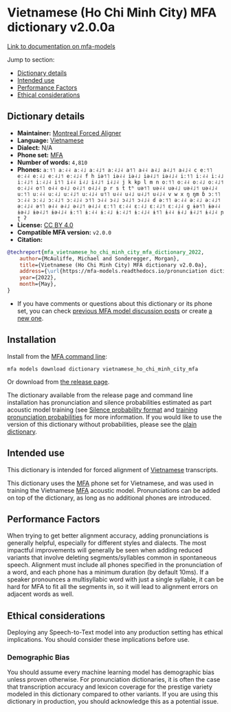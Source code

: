 
# Vietnamese (Ho Chi Minh City) MFA dictionary v2.0.0a

[Link to documentation on mfa-models](https://mfa-models.readthedocs.io/en/main/dictionary/vietnamese_ho_chi_minh_city_mfa.html)

Jump to section:

- [Dictionary details](#dictionary-details)
- [Intended use](#intended-use)
- [Performance Factors](#performance-factors)
- [Ethical considerations](#ethical-considerations)

## Dictionary details

- **Maintainer:** [Montreal Forced Aligner](https://montreal-forced-aligner.readthedocs.io/)
- **Language:** [Vietnamese](https://en.wikipedia.org/wiki/Vietnamese_language)
- **Dialect:** N/A
- **Phone set:** [MFA](https://mfa-models.readthedocs.io/en/refactor/mfa_phone_set.html#vietnamese)
- **Number of words:** `4,810`
- **Phones:** `aː˦˥ aː˨˨ aː˨˩ aː˨˩˦ aː˨˩˨ a˦˥ a˨˨ a˨˩ a˨˩˦ a˨˩˨ c eː˦˥ eː˨˨ eː˨˩ eː˨˩˦ eː˨˩˨ f h iə˦˥ iə˨˨ iə˨˩ iə˨˩˦ iə˨˩˨ iː˦˥ iː˨˨ iː˨˩ iː˨˩˦ iː˨˩˨ i˦˥ i˨˨ i˨˩ i˨˩˦ i˨˩˨ j k kp l m n oː˦˥ oː˨˨ oː˨˩ oː˨˩˦ oː˨˩˨ o˦˥ o˨˨ o˨˩ o˨˩˦ o˨˩˨ p r s t tʰ uə˦˥ uə˨˨ uə˨˩ uə˨˩˦ uə˨˩˨ uː˦˥ uː˨˨ uː˨˩ uː˨˩˦ uː˨˩˨ u˦˥ u˨˨ u˨˩ u˨˩˦ u˨˩˨ v w x ŋ ŋm ɓ ɔː˦˥ ɔː˨˨ ɔː˨˩ ɔː˨˩˦ ɔː˨˩˨ ɔ˦˥ ɔ˨˨ ɔ˨˩ ɔ˨˩˦ ɔ˨˩˨ ɗ əː˦˥ əː˨˨ əː˨˩ əː˨˩˦ əː˨˩˨ ə˦˥ ə˨˨ ə˨˩ ə˨˩˦ ə˨˩˨ ɛː˦˥ ɛː˨˨ ɛː˨˩ ɛː˨˩˦ ɛː˨˩˨ ɡ ɨə˦˥ ɨə˨˨ ɨə˨˩ ɨə˨˩˦ ɨə˨˩˨ ɨː˦˥ ɨː˨˨ ɨː˨˩ ɨː˨˩˦ ɨː˨˩˨ ɨ˦˥ ɨ˨˨ ɨ˨˩ ɨ˨˩˦ ɨ˨˩˨ ɲ ʈ ʔ`
- **License:** [CC BY 4.0](https://github.com/MontrealCorpusTools/mfa-models/tree/main/dictionary/vietnamese/ho_chi_minh_city_mfa/v2.0.0a/LICENSE)
- **Compatible MFA version:** `v2.0.0`
- **Citation:**

```bibtex
@techreport{mfa_vietnamese_ho_chi_minh_city_mfa_dictionary_2022,
	author={McAuliffe, Michael and Sonderegger, Morgan},
	title={Vietnamese (Ho Chi Minh City) MFA dictionary v2.0.0a},
	address={\url{https://mfa-models.readthedocs.io/pronunciation dictionary/Vietnamese/Vietnamese (Ho Chi Minh City) MFA dictionary v2_0_0a.html}},
	year={2022},
	month={May},
}
```

- If you have comments or questions about this dictionary or its phone set, you can check [previous MFA model discussion posts](https://github.com/MontrealCorpusTools/mfa-models/discussions?discussions_q=Vietnamese+Ho+Chi+Minh+City+MFA+dictionary+v2.0.0a) or create [a new one](https://github.com/MontrealCorpusTools/mfa-models/discussions/new).

## Installation

Install from the [MFA command line](https://montreal-forced-aligner.readthedocs.io/en/latest/user_guide/models/index.html):

```
mfa models download dictionary vietnamese_ho_chi_minh_city_mfa
```

Or download from [the release page](https://github.com/MontrealCorpusTools/mfa-models/releases/tag/dictionary-vietnamese_ho_chi_minh_city_mfa-v2.0.0a).

The dictionary available from the release page and command line installation has pronunciation and silence probabilities estimated as part acoustic model training (see [Silence probability format](https://montreal-forced-aligner.readthedocs.io/en/latest/user_guide/dictionary.html#silence-probabilities) and [training pronunciation probabilities](https://montreal-forced-aligner.readthedocs.io/en/latest/user_guide/workflows/training_dictionary.html) for more information.  If you would like to use the version of this dictionary without probabilities, please see the [plain dictionary](https://raw.githubusercontent.com/MontrealCorpusTools/mfa-models/main/dictionary/vietnamese/ho_chi_minh_city_mfa/vietnamese_ho_chi_minh_city_mfa.dict).

## Intended use

This dictionary is intended for forced alignment of [Vietnamese](https://en.wikipedia.org/wiki/Vietnamese_language) transcripts.

This dictionary uses the [MFA](https://mfa-models.readthedocs.io/en/refactor/mfa_phone_set.html#vietnamese) phone set for Vietnamese, and was used in training the Vietnamese [MFA](https://mfa-models.readthedocs.io/en/refactor/mfa_phone_set.html#vietnamese) acoustic model. Pronunciations can be added on top of the dictionary, as long as no additional phones are introduced.

## Performance Factors

When trying to get better alignment accuracy, adding pronunciations is generally helpful, especially for different styles and dialects. The most impactful improvements will generally be seen when adding reduced variants that involve deleting segments/syllables common in spontaneous speech.  Alignment must include all phones specified in the pronunciation of a word, and each phone has a minimum duration (by default 10ms). If a speaker pronounces a multisyllabic word with just a single syllable, it can be hard for MFA to fit all the segments in, so it will lead to alignment errors on adjacent words as well.

## Ethical considerations

Deploying any Speech-to-Text model into any production setting has ethical implications. You should consider these implications before use.

### Demographic Bias

You should assume every machine learning model has demographic bias unless proven otherwise. For pronunciation dictionaries, it is often the case that transcription accuracy and lexicon coverage for the prestige variety modeled in this dictionary compared to other variants. If you are using this dictionary in production, you should acknowledge this as a potential issue.
